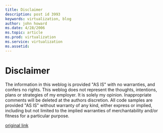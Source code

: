 ```yaml
---
title: Disclaimer
description: post id 3993
keywords: virtualization, blog
author: john howard
ms.date: 4/28/2006
ms.topic: article
ms.prod: virtualization
ms.service: virtualization
ms.assetid: 
---
```


# Disclaimer

The information in this weblog is provided "AS IS" with no warranties, and confers no rights. This weblog does not represent the thoughts, intentions, plans or strategies of my employer. It is solely my opinion. Inappropriate comments will be deleted at the authors discretion. All code samples are provided "AS IS" without warranty of any kind, either express or implied, including but not limited to the implied warranties of merchantability and/or fitness for a particular purpose.

[original link]( https://blogs.technet.microsoft.com/virtualization/2006/04/28/disclaimer/)